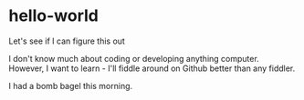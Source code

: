 # hello-world
Let's see if I can figure this out 

I don't know much about coding or developing anything computer. However, I want to learn - I'll fiddle around on Github better than any fiddler.

I had a bomb bagel this morning. 
